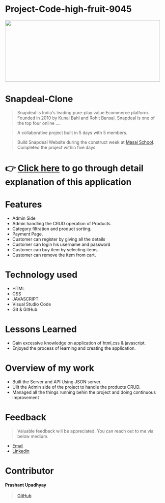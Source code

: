 # Project-Code-high-fruit-9045

<img src="https://github.com/Prashantomm/high-fruit-9045/assets/112774297/043553b3-980b-4ac6-bc3d-91a04db28a8e" width="100%" height="200">
 
# Snapdeal-Clone

> Snapdeal is India's leading pure-play value Ecommerce platform. Founded in 2010 by Kunal Bahl and Rohit Bansal, Snapdeal is one of the top four online ....

> A collaborative project built in 5 days with 5 members.


> Build Snapdeal Website during the construct week at [Masai School](https://masaischool.com/). Completed the project within five days.



# 👉 [Click here](https://prashantomm.github.io/high-fruit-9045/) to go through detail explanation of this application 

# Features

- Admin Side
- Admin handling the CRUD operation of Products.
- Category filtration and product sorting.
- Payment Page.
- Customer can register by giving all the details
- Customer can login his username and password
- Customer can buy item by selecting items.
- Customer can remove the item from cart.

# Technology used 

- HTML
- CSS
- JAVASCRIPT
- Visual Studio Code
- Git & GitHub

# Lessons Learned

- Gain excessive knowledge on application of html,css & javascript.
- Enjoyed the process of learning and creating the application.



# Overview of my work
-  Built the Server and API Using JSON server.
-  Uilt the Admin side of the project to handle the products CRUD.
-  Managed all the things running behin the project and doing continuous improvement
   

# Feedback
> Valuable feedback will be appreciated.
> You can reach out to me via below medium.

- [Email](prashantupadhyayjpl@gmail.com)
- [Linkedin](https://www.linkedin.com/in/prashant-upadhyay-77a18b237/)
# Contributor
#### Prashant Upadhyay
>[GitHub](https://github.com/Prashantomm)

